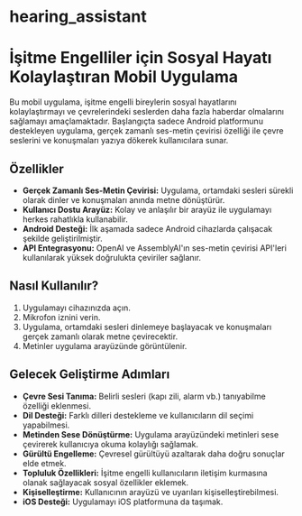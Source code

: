 # hearing_assistant

# İşitme Engelliler için Sosyal Hayatı Kolaylaştıran Mobil Uygulama

Bu mobil uygulama, işitme engelli bireylerin sosyal hayatlarını kolaylaştırmayı ve çevrelerindeki seslerden daha fazla haberdar olmalarını sağlamayı amaçlamaktadır. Başlangıçta sadece Android platformunu destekleyen uygulama, gerçek zamanlı ses-metin çevirisi özelliği ile çevre seslerini ve konuşmaları yazıya dökerek kullanıcılara sunar.

## Özellikler

*   **Gerçek Zamanlı Ses-Metin Çevirisi:** Uygulama, ortamdaki sesleri sürekli olarak dinler ve konuşmaları anında metne dönüştürür.
*   **Kullanıcı Dostu Arayüz:** Kolay ve anlaşılır bir arayüz ile uygulamayı herkes rahatlıkla kullanabilir.
*   **Android Desteği:** İlk aşamada sadece Android cihazlarda çalışacak şekilde geliştirilmiştir.
*   **API Entegrasyonu:** OpenAI ve AssemblyAI'ın ses-metin çevirisi API'leri kullanılarak yüksek doğrulukta çeviriler sağlanır.


## Nasıl Kullanılır?

1.  Uygulamayı cihazınızda açın.
2.  Mikrofon iznini verin.
3.  Uygulama, ortamdaki sesleri dinlemeye başlayacak ve konuşmaları gerçek zamanlı olarak metne çevirecektir.
4.  Metinler uygulama arayüzünde görüntülenir.


## Gelecek Geliştirme Adımları

*   **Çevre Sesi Tanıma:** Belirli sesleri (kapı zili, alarm vb.) tanıyabilme özelliği eklenmesi.
*   **Dil Desteği:** Farklı dilleri destekleme ve kullanıcıların dil seçimi yapabilmesi.
*   **Metinden Sese Dönüştürme:** Uygulama arayüzündeki metinleri sese çevirerek kullanıcıya okuma kolaylığı sağlamak.
*   **Gürültü Engelleme:** Çevresel gürültüyü azaltarak daha doğru sonuçlar elde etmek.
*  **Topluluk Özellikleri:** İşitme engelli kullanıcıların iletişim kurmasına olanak sağlayacak sosyal özellikler eklemek.
*   **Kişiselleştirme:** Kullanıcının arayüzü ve uyarıları kişiselleştirebilmesi.
*   **iOS Desteği:** Uygulamayı iOS platformuna da taşımak.
